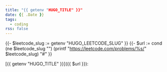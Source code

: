 ```yaml
---
title: "{{ getenv "HUGO_TITLE" }}"
date: {{ .Date }}
tags:
  - coding
rss: false
---
```


{{- $leetcode_slug := getenv "HUGO_LEETCODE_SLUG" }}
{{- $url := cond (ne $leetcode_slug "") (printf "https://leetcode.com/problems/%s/" $leetcode_slug) "#" }}

[{{ getenv "HUGO_TITLE" }}]({{ $url }}):

```python
```
